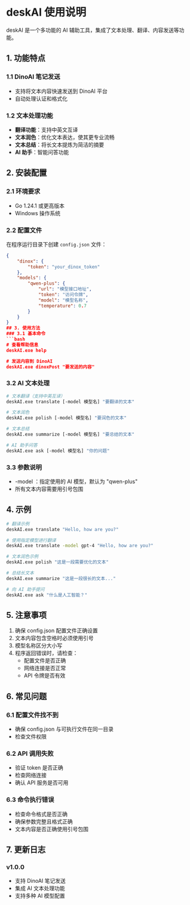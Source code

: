 # deskAI 使用说明

deskAI 是一个多功能的 AI 辅助工具，集成了文本处理、翻译、内容发送等功能。

## 1. 功能特点

### 1.1 DinoAI 笔记发送
- 支持将文本内容快速发送到 DinoAI 平台
- 自动处理认证和格式化

### 1.2 文本处理功能
- **翻译功能**：支持中英文互译
- **文本润色**：优化文本表达，使其更专业流畅
- **文本总结**：将长文本提炼为简洁的摘要
- **AI 助手**：智能问答功能

## 2. 安装配置

### 2.1 环境要求
- Go 1.24.1 或更高版本
- Windows 操作系统

### 2.2 配置文件
在程序运行目录下创建 `config.json` 文件：

```json
{
    "dinox": {
        "token": "your_dinox_token"
    },
    "models": {
        "qwen-plus": {
            "url": "模型接口地址",
            "token": "访问令牌",
            "model": "模型名称",
            "temperature": 0.7
        }
    }
}
## 3. 使用方法
### 3.1 基本命令
```bash
# 查看帮助信息
deskAI.exe help

# 发送内容到 DinoAI
deskAI.exe dinoxPost "要发送的内容"
 ```

### 3.2 AI 文本处理
```bash
# 文本翻译（支持中英互译）
deskAI.exe translate [-model 模型名] "要翻译的文本"

# 文本润色
deskAI.exe polish [-model 模型名] "要润色的文本"

# 文本总结
deskAI.exe summarize [-model 模型名] "要总结的文本"

# AI 助手问答
deskAI.exe ask [-model 模型名] "你的问题"
 ```

### 3.3 参数说明
- -model ：指定使用的 AI 模型，默认为 "qwen-plus"
- 所有文本内容需要用引号包围
## 4. 示例
```bash
# 翻译示例
deskAI.exe translate "Hello, how are you?"

# 使用指定模型进行翻译
deskAI.exe translate -model gpt-4 "Hello, how are you?"

# 文本润色示例
deskAI.exe polish "这是一段需要优化的文本"

# 总结长文本
deskAI.exe summarize "这是一段很长的文本..."

# 向 AI 助手提问
deskAI.exe ask "什么是人工智能？"
 ```
## 5. 注意事项
1. 确保 config.json 配置文件正确设置
2. 文本内容包含空格时必须使用引号
3. 模型名称区分大小写
4. 程序返回错误时，请检查：
   - 配置文件是否正确
   - 网络连接是否正常
   - API 令牌是否有效
## 6. 常见问题
### 6.1 配置文件找不到
- 确保 config.json 与可执行文件在同一目录
- 检查文件权限
### 6.2 API 调用失败
- 验证 token 是否正确
- 检查网络连接
- 确认 API 服务是否可用
### 6.3 命令执行错误
- 检查命令格式是否正确
- 确保参数完整且格式正确
- 文本内容是否正确使用引号包围
## 7. 更新日志
### v1.0.0
- 支持 DinoAI 笔记发送
- 集成 AI 文本处理功能
- 支持多种 AI 模型配置